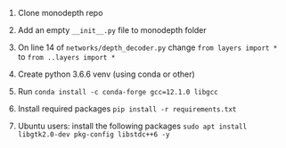 1. Clone monodepth repo
2. Add an empty `__init__.py` file to monodepth folder
3. On line 14 of `networks/depth_decoder.py` change `from layers import *` to `from ..layers import *`

4. Create python 3.6.6 venv (using conda or other)
5. Run `conda install -c conda-forge gcc=12.1.0 libgcc`
5. Install required packages `pip install -r requirements.txt`
6. Ubuntu users: install the following packages `sudo apt install libgtk2.0-dev pkg-config libstdc++6 -y`